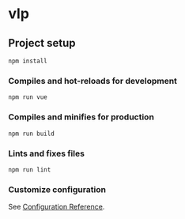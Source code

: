 # vlp

## Project setup
```
npm install
```

### Compiles and hot-reloads for development
```
npm run vue
```

### Compiles and minifies for production
```
npm run build
```

### Lints and fixes files
```
npm run lint
```

### Customize configuration
See [Configuration Reference](https://cli.vuejs.org/config/).
